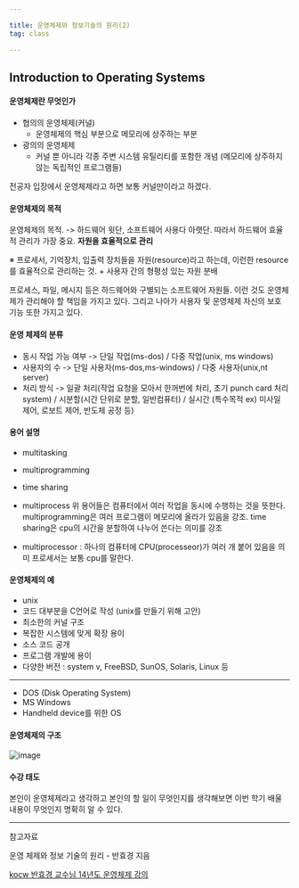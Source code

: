 ```yaml
---

title: 운영체제와 정보기술의 원리(2)
tag: class

---
```


## Introduction to Operating Systems

#### 운영체제란 무엇인가

*	협의의 운영체제(커널)
	* 운영체제의 핵심 부분으로 메모리에 상주하는 부분
* 	광의의 운영체제 
	* 커널 뿐 아니라 각종 주변 시스템 유틸리티를 포함한 개념 (메모리에 상주하지 않는 독립적인 프로그램들) 	

전공자 입장에서 운영체제라고 하면 보통 커널만이라고 하겠다.

#### 운영체제의 목적 

운영체제의 목적. -> 하드웨어 윗단, 소프트웨어 사용다 아랫단. 따라서 하드웨어 효율적 관리가 가장 중요. **자원을 효율적으로 관리**

※ 프로세서, 기억장치, 입출력 장치들을 자원(resource)라고 하는데, 이런한 resource를 효율적으로 관리하는 것. + 사용자 간의 형평성 있는 자원 분배

프로세스, 파일, 메시지 등은 하드웨어와 구별되는 소프트웨어 자원들. 이런 것도 운영체제가 관리해야 할 책임을 가지고 있다. 그리고 나아가 사용자 및 운영체제 자신의 보호 기능 또한 가지고 있다.
 
#### 운영 체제의 분류 
*	동시 작업 가능 여부 -> 단일 작업(ms-dos) / 다중 작업(unix, ms windows)
*	사용자의 수 -> 단일 사용자(ms-dos,ms-windows) / 다중 사용자(unix,nt server)
*	처리 방식 -> 일괄 처리(작업 요청을 모아서 한꺼번에 처리, 초기 punch card 처리 system) / 시분할(시간 단위로 분할, 일반컴퓨터) / 실시간 (특수목적 ex) 미사일 제어, 로보트 제어, 반도체 공정 등)

#### 용어 설명

*	multitasking  
*	multiprogramming
*	time sharing
*	multiprocess
위 용어들은 컴퓨터에서 여러 작업을 동시에 수행하는 것을 뜻한다. multiprogramming은 여러 프로그램이 메모리에 올라가 있음을 강조. time sharing은 cpu의 시간을 분할하여 나누어 쓴다는 의미를 강조

*	multiprocessor : 하나의 컴퓨터에 CPU(processeor)가 여러 개 붙어 있음을 의미 
프로세서는 보통 cpu를 말한다.

#### 운영체제의 예

*	unix 
*	코드 대부분을 C언어로 작성 (unix를 만들기 위해 고안)
*	최소한의 커널 구조
*	복잡한 시스템에 맞게 확장 용이
*	소스 코드 공개
*	프로그램 개발에 용이
*	다양한 버전 : system v, FreeBSD, SunOS, Solaris, Linux 등

- - -
*	DOS (Disk Operating System)
*	MS Windows
*	Handheld device를 위한 OS

#### 운영체제의 구조
![image](https://user-images.githubusercontent.com/23495876/52340898-61ec3400-2a54-11e9-95ed-f0d09c2f5ed4.png)


#### 수강 태도
본인이 운영체제라고 생각하고 본인의 할 일이 무엇인지를 생각해보면 이번 학기 배울 내용이 무엇인지 명확히 알 수 있다.







- - -
 
참고자료 

운영 체제와 정보 기술의 원리 - 반효경 지음

[kocw 반효경 교수님 14년도 운영체제 강의](https://core.ewha.ac.kr/publicview/C0101020140305142403394515?vmode=f)

